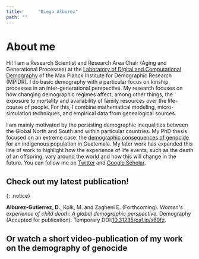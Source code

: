 ```yaml
---
title: 		"Diego Alburez"
path: ""
---
```


# About me

Hi! I am a Research Scientist and Research Area Chair (Aging and Generational Processes) at the [Laboratory of Digital and Computational Demography](https://www.demogr.mpg.de/en/laboratories/digital_and_computational_demography_5555/default.htm) of the Max Planck Institute for Demographic Research (MPIDR). 
I do basic demography with a particular focus on kinship processes in an inter-generational perspective. 
My research focuses on how changing demographic regimes affect, among other things, the exposure to mortality and availability of family resources over the life-course of people. 
For this, I combine mathematical modeling, micro-simulation techniques, and empirical data from genealogical sources.


I am mainly motivated by the persisting demographic inequalities between the Global North and South and within particular countries. 
My PhD thesis focused on an extreme case: the [demographic consequences of genocide](https://www.demographic-research.org/volumes/vol40/23/) for an indigenous population in Guatemala. 
My later work has expanded this line of work to highlight how the experience of life events, such as the death of an offspring, vary around the world and how this will change in the future. 
You can follow me on [Twitter](https://twitter.com/d_alburez) and [Google Scholar](https://scholar.google.co.uk/citations?hl=en&user=uyx520sAAAAJ&view_op=list_works&gmla=AJsN-F5Qqb0hd3B0qivi8Hgo906iqIDsIV4_AoQ_AXo4d7tK9JWn3vD5Uh_DdsT3nJNg_fWgYuma6tRQ83kVBljTd346Abk1aRJ77fnNsqC1GPM4jlU03Pc).


## 	Check out my latest publication!

{: .notice}


**Alburez-Gutierrez, D.**, Kolk, M. and Zagheni E. (Forthcoming). *Women's experience of child death: A global demographic perspective.* Demography (Accepted for publication). Temporary DOI:[10.31235/osf.io/s69fz](https://osf.io/preprints/socarxiv/s69fz/).

## Or watch a short video-publication of my work on the demography of genocide

<script type="application/javascript" src="https://lt.org/sites/all/modules/project/custom/video_publication/js/embed.js"></script><div class="latest-thinking-video" video-src="https://lt.org/embed/4825"></div>